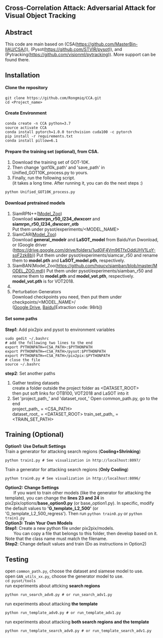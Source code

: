 ## Cross-Correlation Attack: Adversarial Attack for Visual Object Tracking
## Abstract

This code are main based on (CSA(https://github.com/MasterBin-IIAU/CSA/)), (Pysot(https://github.com/STVIR/pysot)), and (Pytracking(https://github.com/visionml/pytracking)). More support can be found there.

## Installation
#### Clone the repository
```
git clone https://github.com/Rongmiq/CCA.git
cd <Project_name>
```
#### Create Environment
```
conda create -n CCA python=3.7
source activate CCA
conda install pytorch=1.0.0 torchvision cuda100 -c pytorch
pip install -r requirements.txt
conda install pillow=6.1
```

#### Prepare the training set (optional), from CSA.
1. Download the training set of GOT-10K.   
2. Then change 'got10k_path' and 'save_path' in Unified_GOT10K_process.py to yours.    
3. Finally, run the following script.   
(it takes a long time. After running it, you can do the next steps :)   
```
python Unified_GOT10K_process.py
```
#### Download pretrained models
1. SiamRPN++([Model_Zoo](https://github.com/STVIR/pysot/blob/master/MODEL_ZOO.md))   
Download **siamrpn_r50_l234_dwxcorr** and **siamrpn_r50_l234_dwxcorr_otb**  
Put them under pysot/experiments/<MODEL_NAME>
2. SiamCAR([Model_Zoo](https://github.com/ohhhyeahhh/SiamCAR))   
Download **general_modelr** and **LaSOT_model** from BaiduYun Dwonload, or (Google driver (https://drive.google.com/drive/folders/1ud0iF4Vm96TfxOddUHV1LoY-soF2zk8b))
Put them under pysot/experiments/siamcar_r50 and rename them to **model.pth** and **LaSOT_model.pth**, respectively.
3. SiamBAN(Model_Zoo(https://github.com/hqucv/siamban/blob/master/MODEL_ZOO.md))
Put them under pysot/experiments/siamban_r50 and rename them to **model.pth** and **model_vot.pth**, respectively. **model_vot.pth** is for VOT2018.
4. 
6. Perturbation Generators  
Download checkpoints you need, then put them under checkpoints/<MODEL_NAME>/  
([Google Drive](https://drive.google.com/open?id=117GuYBQpj8Sq4yUNj7MRdyNciTCkpzXL),
[Baidu](https://pan.baidu.com/s/1rlpzCWczWf6Hw5YnnQThOw)[Extraction code: 98rb])
#### Set some paths
**Step1**: Add pix2pix and pysot to environment variables   
```
sudo gedit ~/.bashrc
# add the following two lines to the end
export PYTHONPATH=<CSA_PATH>:$PYTHONPATH
export PYTHONPATH=<CSA_PATH>/pysot:$PYTHONPATH
export PYTHONPATH=<CSA_PATH>/pix2pix:$PYTHONPATH
# close the file
source ~/.bashrc
```
**step2**: Set another paths
1. Gather testing datasets     
create a folder outside the project folder as <DATASET_ROOT>  
then put soft links for OTB100, VOT2018 and LaSOT into it   
2. Set 'project_path_' and 'dataset_root_'
Open common_path.py, go to the end     
project_path_ = <CSA_PATH>  
dataset_root_ = <DATASET_ROOT>
train_set_path_ = <TRAIN_SET_PATH>
## Training (Optional)
**Option1: Use Default Settings**  
Train a generator for attacking search regions (**Cooling+Shrinking**)
```
python train1.py # See visualization in http://localhost:8097/
```
Train a generator for attacking search regions (**Only Cooling**)  
```
python train0.py # See visualization in http://localhost:8096/
```
**Option2: Change Settings**  
&nbsp;&nbsp;&nbsp;&nbsp;&nbsp;&nbsp; If you want to train other models (like the generator for attacking the template), 
you can change the **lines 23 and 24** in pix2pix/options/**base_option0.py** (or base_option1.py). 
In specific, modify the default values to **'G_template_L2_500'** (or 'G_template_L2_500_regress'). 
Then run ```python train0.py``` or ```python train1.py```  
**Option3: Train Your Own Models**  
**Step1**: Create a new python file under pix2pix/models.   
&nbsp;&nbsp;&nbsp;&nbsp;&nbsp;&nbsp; You can copy a file that belongs to this folder, then develop based on it. 
Note that the class name must match the filename.   
**Step2**: Change default values and train (Do as instructions in Option2)
## Testing
open ```common_path.py```, choose the dataset and siamese model to use.  
open ```GAN_utils_xx.py```, choose the generator model to use.  
```cd pysot/tools```  
run experiments about attcking **search regions**  
```
python run_search_adv0.py # or run_search_adv1.py
```
run experiments about attacking **the template**  
```
python run_template_adv0.py # or run_template_adv1.py
```
run experiments about attacking **both search regions and the template**
```
python run_template_search_adv0.py # or run_template_search_adv1.py
```
